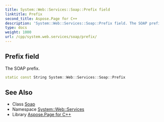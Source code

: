 ```yaml
---
title: System::Web::Services::Soap::Prefix field
linktitle: Prefix
second_title: Aspose.Page for C++
description: 'System::Web::Services::Soap::Prefix field. The SOAP prefix in C++.'
type: docs
weight: 1000
url: /cpp/system.web.services/soap/prefix/
---
```

## Prefix field


The SOAP prefix.

```cpp
static const String System::Web::Services::Soap::Prefix
```

## See Also

* Class [Soap](../)
* Namespace [System::Web::Services](../../)
* Library [Aspose.Page for C++](../../../)
